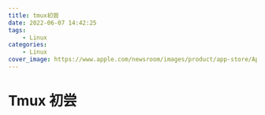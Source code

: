 ```yaml
---
title: tmux初尝
date: 2022-06-07 14:42:25
tags: 
    - Linux
categories:
    - Linux
cover_image: https://www.apple.com/newsroom/images/product/app-store/Apple-App-Store-developers-job-growth-hero.jpg.landing-regular.jpg
---
```



# Tmux 初尝
